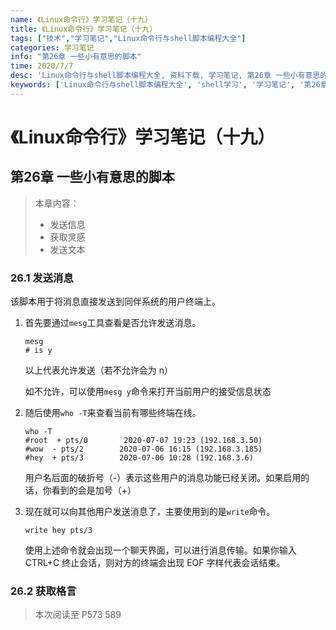 ```yaml
---
name: 《Linux命令行》学习笔记（十九）
title: 《Linux命令行》学习笔记（十九）
tags: ["技术","学习笔记","Linux命令行与shell脚本编程大全"]
categories: 学习笔记
info: "第26章 一些小有意思的脚本"
time: 2020/7/7
desc: 'Linux命令行与shell脚本编程大全, 资料下载, 学习笔记, 第26章 一些小有意思的脚本'
keywords: ['Linux命令行与shell脚本编程大全', 'shell学习', '学习笔记', '第26章 一些小有意思的脚本']
---
```


# 《Linux命令行》学习笔记（十九）

## 第26章 一些小有意思的脚本

> 本章内容：
>
> - 发送信息
> - 获取灵感
> - 发送文本

### 26.1 发送消息

该脚本用于将消息直接发送到同伴系统的用户终端上。

1. 首先要通过`mesg`工具查看是否允许发送消息。

   ```shell
   mesg
   # is y
   ```

   以上代表允许发送（若不允许会为 n）

   如不允许，可以使用`mesg y`命令来打开当前用户的接受信息状态

2. 随后使用`who -T`来查看当前有哪些终端在线。

   ```shell
   who -T
   #root  + pts/0        2020-07-07 19:23 (192.168.3.50)
   #wow  - pts/2        2020-07-06 16:15 (192.168.3.185)
   #hey  + pts/3        2020-07-06 10:28 (192.168.3.6)
   ```

   用户名后面的破折号（-）表示这些用户的消息功能已经关闭。如果启用的话，你看到的会是加号（+）

3. 现在就可以向其他用户发送消息了，主要使用到的是`write`命令。

   ```shell
   write hey pts/3
   ```

   使用上述命令就会出现一个聊天界面，可以进行消息传输。如果你输入 CTRL+C 终止会话，则对方的终端会出现 EOF 字样代表会话结束。

### 26.2 获取格言













> 本次阅读至 P573 589